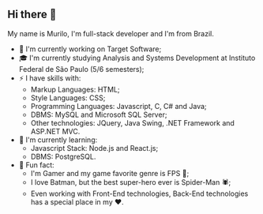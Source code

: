 ## Hi there 🖖

My name is Murilo, I'm full-stack developer and I'm from Brazil.

- 🔭 I'm currently working on Target Software;
- 🎓 I'm currently studying Analysis and Systems Development at Instituto Federal de São Paulo (5/6 semesters);
- ⚡ I have skills with:
  - Markup Languages: HTML;
  - Style Languages: CSS;
  - Programming Languages: Javascript, C, C# and Java;
  - DBMS: MySQL and Microsoft SQL Server;
  - Other technologies: JQuery, Java Swing, .NET Framework and ASP.NET MVC.
- 🌱 I'm currently learning:
  -  Javascript Stack: Node.js and React.js;
  -  DBMS: PostgreSQL.
- 🤠 Fun fact:
  - I'm Gamer and my game favorite genre is FPS 🔫;
  - I love Batman, but the best super-hero ever is Spider-Man 🕷;
  - Even working with Front-End technologies, Back-End technologies has a special place in my ❤️.
